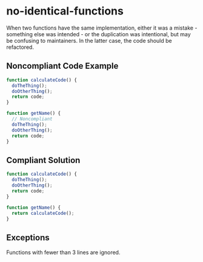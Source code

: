 # no-identical-functions

When two functions have the same implementation, either it was a mistake - something else was intended - or the
duplication was intentional, but may be confusing to maintainers. In the latter case, the code should be refactored.

## Noncompliant Code Example

```javascript
function calculateCode() {
  doTheThing();
  doOtherThing();
  return code;
}

function getName() {
  // Noncompliant
  doTheThing();
  doOtherThing();
  return code;
}
```

## Compliant Solution

```javascript
function calculateCode() {
  doTheThing();
  doOtherThing();
  return code;
}
  
function getName() {
  return calculateCode();
}
```

## Exceptions

Functions with fewer than 3 lines are ignored.

